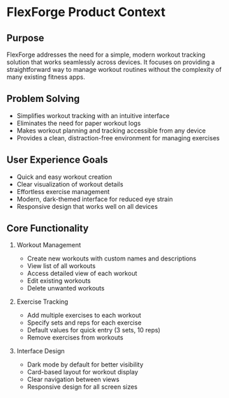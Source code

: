 # FlexForge Product Context

## Purpose
FlexForge addresses the need for a simple, modern workout tracking solution that works seamlessly across devices. It focuses on providing a straightforward way to manage workout routines without the complexity of many existing fitness apps.

## Problem Solving
- Simplifies workout tracking with an intuitive interface
- Eliminates the need for paper workout logs
- Makes workout planning and tracking accessible from any device
- Provides a clean, distraction-free environment for managing exercises

## User Experience Goals
- Quick and easy workout creation
- Clear visualization of workout details
- Effortless exercise management
- Modern, dark-themed interface for reduced eye strain
- Responsive design that works well on all devices

## Core Functionality
1. Workout Management
   - Create new workouts with custom names and descriptions
   - View list of all workouts
   - Access detailed view of each workout
   - Edit existing workouts
   - Delete unwanted workouts

2. Exercise Tracking
   - Add multiple exercises to each workout
   - Specify sets and reps for each exercise
   - Default values for quick entry (3 sets, 10 reps)
   - Remove exercises from workouts

3. Interface Design
   - Dark mode by default for better visibility
   - Card-based layout for workout display
   - Clear navigation between views
   - Responsive design for all screen sizes
